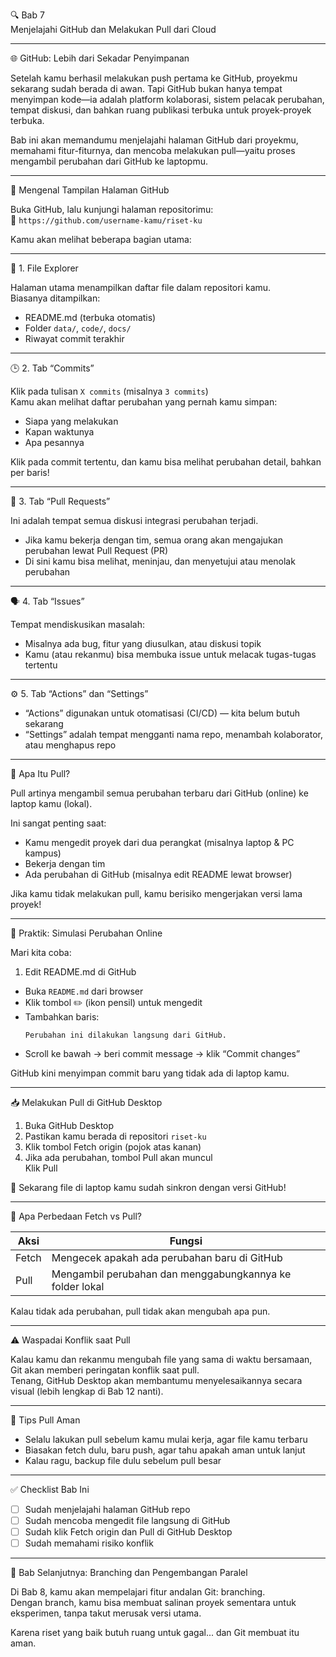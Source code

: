 

 🔍 Bab 7  
 Menjelajahi GitHub dan Melakukan Pull dari Cloud

---

 🌐 GitHub: Lebih dari Sekadar Penyimpanan

Setelah kamu berhasil melakukan push pertama ke GitHub, proyekmu sekarang sudah berada di awan. Tapi GitHub bukan hanya tempat menyimpan kode—ia adalah platform kolaborasi, sistem pelacak perubahan, tempat diskusi, dan bahkan ruang publikasi terbuka untuk proyek-proyek terbuka.

Bab ini akan memandumu menjelajahi halaman GitHub dari proyekmu, memahami fitur-fiturnya, dan mencoba melakukan pull—yaitu proses mengambil perubahan dari GitHub ke laptopmu.

---

 🧭 Mengenal Tampilan Halaman GitHub

Buka GitHub, lalu kunjungi halaman repositorimu:  
📎 `https://github.com/username-kamu/riset-ku`

Kamu akan melihat beberapa bagian utama:

---

 📄 1. File Explorer

Halaman utama menampilkan daftar file dalam repositori kamu.  
Biasanya ditampilkan:
- README.md (terbuka otomatis)
- Folder `data/`, `code/`, `docs/`
- Riwayat commit terakhir

---

 🕒 2. Tab “Commits”

Klik pada tulisan `X commits` (misalnya `3 commits`)  
Kamu akan melihat daftar perubahan yang pernah kamu simpan:
- Siapa yang melakukan
- Kapan waktunya
- Apa pesannya

Klik pada commit tertentu, dan kamu bisa melihat perubahan detail, bahkan per baris!

---

 🧵 3. Tab “Pull Requests”

Ini adalah tempat semua diskusi integrasi perubahan terjadi.

- Jika kamu bekerja dengan tim, semua orang akan mengajukan perubahan lewat Pull Request (PR)
- Di sini kamu bisa melihat, meninjau, dan menyetujui atau menolak perubahan

---

 🗣️ 4. Tab “Issues”

Tempat mendiskusikan masalah:
- Misalnya ada bug, fitur yang diusulkan, atau diskusi topik
- Kamu (atau rekanmu) bisa membuka issue untuk melacak tugas-tugas tertentu

---

 ⚙️ 5. Tab “Actions” dan “Settings”

- “Actions” digunakan untuk otomatisasi (CI/CD) — kita belum butuh sekarang
- “Settings” adalah tempat mengganti nama repo, menambah kolaborator, atau menghapus repo

---

 🔄 Apa Itu Pull?

Pull artinya mengambil semua perubahan terbaru dari GitHub (online) ke laptop kamu (lokal).

Ini sangat penting saat:
- Kamu mengedit proyek dari dua perangkat (misalnya laptop & PC kampus)
- Bekerja dengan tim
- Ada perubahan di GitHub (misalnya edit README lewat browser)

Jika kamu tidak melakukan pull, kamu berisiko mengerjakan versi lama proyek!

---

 🧪 Praktik: Simulasi Perubahan Online

Mari kita coba:

 1. Edit README.md di GitHub
- Buka `README.md` dari browser
- Klik tombol ✏️ (ikon pensil) untuk mengedit
- Tambahkan baris:  
  ```
  Perubahan ini dilakukan langsung dari GitHub.
  ```
- Scroll ke bawah → beri commit message → klik “Commit changes”

GitHub kini menyimpan commit baru yang tidak ada di laptop kamu.

---

 📥 Melakukan Pull di GitHub Desktop

1. Buka GitHub Desktop
2. Pastikan kamu berada di repositori `riset-ku`
3. Klik tombol Fetch origin (pojok atas kanan)
4. Jika ada perubahan, tombol Pull akan muncul  
   Klik Pull

🎉 Sekarang file di laptop kamu sudah sinkron dengan versi GitHub!

---

 🧠 Apa Perbedaan Fetch vs Pull?

| Aksi           | Fungsi                                                                          |
|----------------|----------------------------------------------------------------------------------|
| Fetch      | Mengecek apakah ada perubahan baru di GitHub                                    |
| Pull       | Mengambil perubahan dan menggabungkannya ke folder lokal                    |

Kalau tidak ada perubahan, pull tidak akan mengubah apa pun.

---

 ⚠️ Waspadai Konflik saat Pull

Kalau kamu dan rekanmu mengubah file yang sama di waktu bersamaan, Git akan memberi peringatan konflik saat pull.  
Tenang, GitHub Desktop akan membantumu menyelesaikannya secara visual (lebih lengkap di Bab 12 nanti).

---

 📌 Tips Pull Aman

- Selalu lakukan pull sebelum kamu mulai kerja, agar file kamu terbaru
- Biasakan fetch dulu, baru push, agar tahu apakah aman untuk lanjut
- Kalau ragu, backup file dulu sebelum pull besar

---

 ✅ Checklist Bab Ini

- [ ] Sudah menjelajahi halaman GitHub repo
- [ ] Sudah mencoba mengedit file langsung di GitHub
- [ ] Sudah klik Fetch origin dan Pull di GitHub Desktop
- [ ] Sudah memahami risiko konflik

---

 🚀 Bab Selanjutnya: Branching dan Pengembangan Paralel

Di Bab 8, kamu akan mempelajari fitur andalan Git: branching.  
Dengan branch, kamu bisa membuat salinan proyek sementara untuk eksperimen, tanpa takut merusak versi utama.

Karena riset yang baik butuh ruang untuk gagal... dan Git membuat itu aman.

